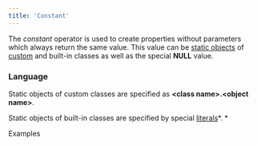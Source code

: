 ```yaml
---
title: 'Constant'
---
```


The *constant* operator is used to create properties without parameters which always return the same value. This value can be [static objects](Static_objects.md) of [custom](User_classes.md) and built-in classes as well as the special **NULL** value. 

### Language

Static objects of custom classes are specified as **<class name\>.<object name\>**.

Static objects of built-in classes are specified by special [literals](Literals.md)*. *

Examples


  
